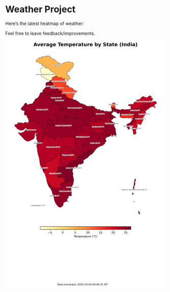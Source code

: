 # Weather Project

Here’s the latest heatmap of weather:

Feel free to leave feedback/improvements.

![India Heatmap](docs/assets/india_heatmap.png?v=DEFD09)
